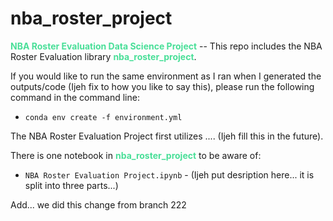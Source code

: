 # nba_roster_project

<span style='color:#49df98'>**NBA Roster Evaluation Data Science Project**</span> -- This repo includes the NBA Roster Evaluation library <span style='color:#49df98'>**nba_roster_project**</span>.

If you would like to run the same environment as I ran when I generated the outputs/code (Ijeh fix to how you like to say this), please run the following command in the command line:

* `conda env create -f environment.yml`

The NBA Roster Evaluation Project first utilizes .... (Ijeh fill this in the future).

There is one notebook in <span style='color:#49df98'>**nba_roster_project**</span> to be aware of:

* `NBA Roster Evaluation Project.ipynb` - (Ijeh put desription here... it is split into three parts...)

Add... we did this change from branch 222